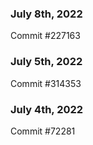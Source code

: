 ### July 8th, 2022

Commit #227163

### July 5th, 2022

Commit #314353


### July 4th, 2022

Commit #72281
